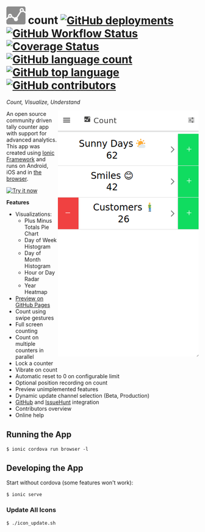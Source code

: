 # <a href="https://github.com/Enteee/count"><img src="resources/icon.png" width="50px"/></a> count [![GitHub deployments](https://img.shields.io/github/deployments/Enteee/count/github-pages?label=live-preview)][GitHubPages] [![GitHub Workflow Status](https://img.shields.io/github/workflow/status/enteee/count/Count%20CI)][Build] [![Coverage Status](https://coveralls.io/repos/github/Enteee/count/badge.svg?branch=master)](https://coveralls.io/github/Enteee/count?branch=master) [![GitHub language count](https://img.shields.io/github/languages/count/Enteee/count)][count] [![GitHub top language](https://img.shields.io/github/languages/top/Enteee/count)][count] [![GitHub contributors](https://img.shields.io/github/contributors/Enteee/count)][count]
_Count, Visualize, Understand_

<a href="https://enteee.github.io/count">
  <img align="right" src="doc/preview.gif">
</a>

An open source community driven tally counter app with support for advanced analytics.
This app was created using [Ionic Framework][Ionic] and runs on Android, iOS and in [the browser][GitHubPages].

[![Try it now](https://img.shields.io/badge/Try%20it-NOW!-brightgreen)](https://enteee.github.io/count)

**Features**

* Visualizations:
  * Plus Minus Totals Pie Chart
  * Day of Week Histogram
  * Day of Month Histogram
  * Hour or Day Radar
  * Year Heatmap
* [Preview on GitHub Pages][GitHubPages]
* Count using swipe gestures
* Full screen counting
* Count on multiple counters in parallel
* Lock a counter
* Vibrate on count
* Automatic reset to 0 on configurable limit
* Optional position recording on count
* Preview unimplemented features
* Dynamic update channel selection (Beta, Production)
* [GitHub] and [IssueHunt] integration
* Contributors overview
* Online help

## Running the App

```
$ ionic cordova run browser -l
```

## Developing the App

Start without cordova (some features won't work):
```
$ ionic serve
```

### Update All Icons

```
$ ./icon_update.sh
```

[Ionic]:https://ionicframework.com/
[count]:https://github.com/Enteee/count
[GitHub]:https://github.com/
[GitHubPages]:https://enteee.github.io/count
[Coverage]:https://coveralls.io/github/Enteee/count?branch=master
[Build]:https://github.com/Enteee/count/actions
[IssueHunt]:https://issuehunt.io/
